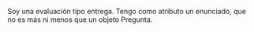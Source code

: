 Soy una evaluación tipo entrega. Tengo como atributo un enunciado, que no es más ni menos que un objeto Pregunta.